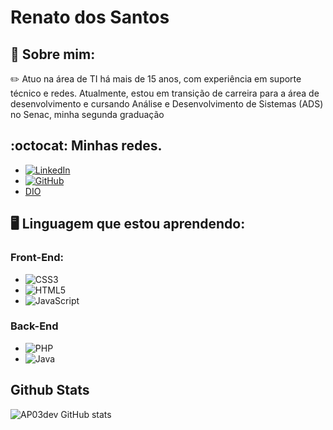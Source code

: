 
# Renato dos Santos

## :wave: Sobre mim:
 
:pencil2: Atuo na área de TI há mais de 15 anos, com experiência em suporte técnico e redes. Atualmente, estou em transição de carreira para a área de desenvolvimento e cursando Análise e Desenvolvimento de Sistemas (ADS) no Senac, minha segunda graduação

##  :octocat: Minhas redes.


- [![LinkedIn](https://img.shields.io/badge/linkedin-%230077B5.svg?style=for-the-badge&logo=linkedin&logoColor=white)](https://www.linkedin.com/in/renatod-santos)
- [![GitHub](https://img.shields.io/badge/github-%23121011.svg?style=for-the-badge&logo=github&logoColor=white)](https://github.com/renato-dsantos)
- [DIO](https://dio.me/users/rnt_dsantos)

## :desktop_computer: Linguagem que estou aprendendo:
### Front-End:

- ![CSS3](https://img.shields.io/badge/css3-%231572B6.svg?style=for-the-badge&logo=css3&logoColor=white)
-  ![HTML5](https://img.shields.io/badge/html5-%23E34F26.svg?style=for-the-badge&logo=html5&logoColor=white)
- ![JavaScript](https://img.shields.io/badge/javascript-%23323330.svg?style=for-the-badge&logo=javascript&logoColor=%23F7DF1E)



### Back-End

- ![PHP](https://img.shields.io/badge/php-%23777BB4.svg?style=for-the-badge&logo=php&logoColor=white)
- ![Java](https://img.shields.io/badge/java-%23ED8B00.svg?style=for-the-badge&logo=openjdk&logoColor=white)

## Github Stats
![AP03dev GitHub stats](https://github-readme-stats.vercel.app/api?username=renato-dsantos&show_icons=true&theme=radical)

